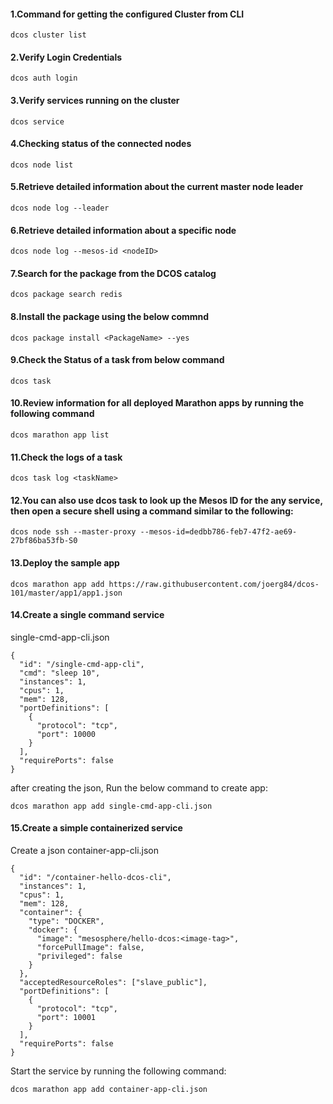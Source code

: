 #### 1.Command for getting the configured Cluster from CLI

```
dcos cluster list
```

#### 2.Verify Login Credentials
```
dcos auth login
```

#### 3.Verify services running on the cluster
```
dcos service
```

#### 4.Checking status of the connected nodes
```
dcos node list
```

#### 5.Retrieve detailed information about the current master node leader
```
dcos node log --leader
```
#### 6.Retrieve detailed information about a specific node
```
dcos node log --mesos-id <nodeID>
```

#### 7.Search for the package from the DCOS catalog
```
dcos package search redis
```
#### 8.Install the package using the below commnd
```
dcos package install <PackageName> --yes 
```
#### 9.Check the Status of a task from below command
```
dcos task
```
#### 10.Review information for all deployed Marathon apps by running the following command
```
dcos marathon app list
```
#### 11.Check the logs of a task
```
dcos task log <taskName>
```
#### 12.You can also use dcos task to look up the Mesos ID for the any service, then open a secure shell using a command similar to the following:
```
dcos node ssh --master-proxy --mesos-id=dedbb786-feb7-47f2-ae69-27bf86ba53fb-S0
```
#### 13.Deploy the sample app
```
dcos marathon app add https://raw.githubusercontent.com/joerg84/dcos-101/master/app1/app1.json
```
#### 14.Create a single command service

single-cmd-app-cli.json
```
{
  "id": "/single-cmd-app-cli",
  "cmd": "sleep 10",
  "instances": 1,
  "cpus": 1,
  "mem": 128,
  "portDefinitions": [
    {
      "protocol": "tcp",
      "port": 10000
    }
  ],
  "requirePorts": false
}
```

after creating the json, Run the below command to create app:
```
dcos marathon app add single-cmd-app-cli.json
```

#### 15.Create a simple containerized service
Create a json container-app-cli.json

```
{
  "id": "/container-hello-dcos-cli",
  "instances": 1,
  "cpus": 1,
  "mem": 128,
  "container": {
    "type": "DOCKER",
    "docker": {
      "image": "mesosphere/hello-dcos:<image-tag>",
      "forcePullImage": false,
      "privileged": false
    }
  },
  "acceptedResourceRoles": ["slave_public"],
  "portDefinitions": [
    {
      "protocol": "tcp",
      "port": 10001
    }
  ],
  "requirePorts": false
}

```

Start the service by running the following command:

```
dcos marathon app add container-app-cli.json

```
